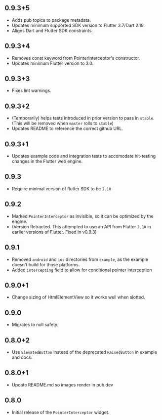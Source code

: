 ## 0.9.3+5

* Adds pub topics to package metadata.
* Updates minimum supported SDK version to Flutter 3.7/Dart 2.19.
* Aligns Dart and Flutter SDK constraints.

##  0.9.3+4

* Removes const keyword from PointerInterceptor's constructor.
* Updates minimum Flutter version to 3.0.

## 0.9.3+3

* Fixes lint warnings.

## 0.9.3+2

* (Temporarily) helps tests introduced in prior version to pass in `stable`.
  (This will be removed when `master` rolls to `stable`)
* Updates README to reference the correct github URL.

## 0.9.3+1

* Updates example code and integration tests to accomodate hit-testing changes in the Flutter web engine.

## 0.9.3

* Require minimal version of flutter SDK to be `2.10`

## 0.9.2

* Marked `PointerInterceptor` as invisible, so it can be optimized by the engine.
* (Version Retracted. This attempted to use an API from Flutter `2.10` in earlier versions of Flutter. Fixed in v0.9.3)

## 0.9.1

* Removed `android` and `ios` directories from `example`, as the example doesn't
  build for those platforms.
* Added `intercepting` field to allow for conditional pointer interception

## 0.9.0+1

* Change sizing of HtmlElementView so it works well when slotted.

## 0.9.0

* Migrates to null safety.

## 0.8.0+2

* Use `ElevatedButton` instead of the deprecated `RaisedButton` in example and docs.

## 0.8.0+1

* Update README.md so images render in pub.dev

## 0.8.0

* Initial release of the `PointerInterceptor` widget.

